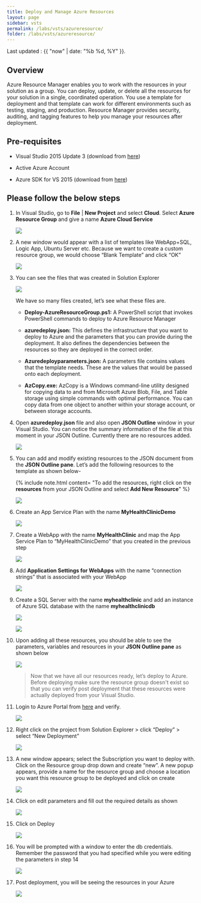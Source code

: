 ```yaml
---
title: Deploy and Manage Azure Resources
layout: page
sidebar: vsts
permalink: /labs/vsts/azureresource/
folder: /labs/vsts/azureresource/
---
```


Last updated : {{ "now" | date: "%b %d, %Y" }}.

## Overview

Azure Resource Manager enables you to work with the resources in your solution as a group. You can deploy, update, or delete all the resources for your solution in a single, coordinated operation. You use a template for deployment and that template can work for different environments such as testing, staging, and production. Resource Manager provides security, auditing, and tagging features to help you manage your resources after deployment.

## Pre-requisites

- Visual Studio 2015 Update 3 (download from [here](https://www.visualstudio.com/downloads/))

- Active Azure Account

- Azure SDK for VS 2015 (download from [here](https://azure.microsoft.com/en-in/downloads/))

## Please follow the below steps

1. In Visual Studio, go to **File** \| **New Project** and select **Cloud**. Select **Azure Resource Group** and give a name **Azure Cloud Service**

    ![](images/image1.png)

1. A new window would appear with a list of templates like WebApp+SQL,
    Logic App, Ubuntu Server etc. Because we want to create a custom
    resource group, we would choose “Blank Template” and click “OK”

    ![](images/image2.png)

1. You can see the files that was created in Solution Explorer

    ![](images/image3.png)

    We have so many files created, let’s see what these files are.

    - **Deploy-AzureResourceGroup.ps1:** A PowerShell script that invokes
            PowerShell commands to deploy to Azure Resource Manager

    - **azuredeploy.json:** This defines the infrastructure that you want
          to deploy to Azure and the parameters that you can provide during
          the deployment. It also defines the dependencies between the
          resources so they are deployed in the correct order.

    - **Azuredeployparameters.json:** A parameters file contains values
          that the template needs. These are the values that would be passed
          onto each deployment.

    - **AzCopy.exe:** AzCopy is a Windows command-line utility designed
          for copying data to and from Microsoft Azure Blob, File, and Table
          storage using simple commands with optimal performance. You can copy
          data from one object to another within your storage account, or
          between storage accounts.

1. Open **azuredeploy.json** file and also open **JSON Outline** window in
    your Visual Studio. You can notice the summary information of the
    file at this moment in your JSON Outline. Currently there are no
    resources added.

   ![](images/image4.png)

1. You can add and modify existing resources to the JSON document from
    the **JSON Outline pane**. Let’s add the following resources to the
    template as shown below-

   {% include note.html content= "To add the resources, right click on the **resources** from your JSON Outline and select **Add New Resource**" %}

   ![](images/image5.png)

1. Create an App Service Plan with the name **MyHealthClinicDemo**

   ![](images/image6.png)

1. Create a WebApp with the name **MyHealthClinic** and map the App Service Plan to “MyHealthClinicDemo” that you created in                    the previous step

   ![](images/image7.png)

1. Add **Application Settings for WebApps** with the name “connection strings” that is associated with your WebApp

   ![](images/image8.png)

1. Create a SQL Server with the name **myhealthclinic** and add an instance of Azure SQL database with the name **myhealthclinicdb**

   ![](images/image9.png)

   ![](images/image10.png)

1. Upon adding all these resources, you should be able to see the parameters, variables and resources in your **JSON Outline pane**  as shown below

    ![](images/image11.png)

    >Now that we have all our resources ready, let’s deploy to Azure. Before deploying make sure the resource group doesn't exist so that you can verify post deployment that these resources were actually deployed from your Visual Studio.

1. Login to Azure Portal from [here](https://portal.azure.com) and verify.

    ![](images/image12.png)

1. Right click on the project from Solution Explorer &gt; click
    “Deploy” &gt; select “New Deployment”

    ![](images/image13.png)

1. A new window appears; select the Subscription you want to
    deploy with. Click on the Resource group drop down and create “new”.
    A new popup appears, provide a name for the resource group and
    choose a location you want this resource group to be deployed and
    click on create

    ![](images/image14.png)

1. Click on edit parameters and fill out the required details as shown

    ![](images/image15.png)

1. Click on Deploy

    ![](images/image16.png)

1. You will be prompted with a window to enter the db credentials.
    Remember the password that you had specified while you were editing
    the parameters in step 14

    ![](images/image17.png)

1. Post deployment, you will be seeing the resources in your Azure

    ![](images/image18.png)
